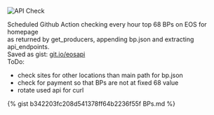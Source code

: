 ![API Check](https://github.com/miron/noapi/workflows/API%20Check/badge.svg)

Scheduled Github Action checking every hour top 68 BPs on EOS for homepage    
as returned by get_producers, appending bp.json and extracting api_endpoints.  
Saved as gist: [git.io/eosapi](https://git.io/eosapi "Block Producer APIs")  
ToDo:  
 - check sites for other locations than main path for bp.json  
 - check for payment so that BPs are not at fixed 68 value  
 - rotate used api for curl  
          
{% gist b342203fc208d541378ff64b2236f55f BPs.md %}
